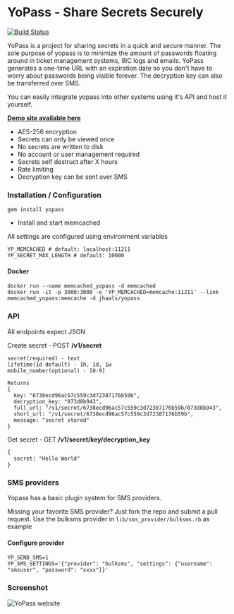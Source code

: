 # YoPass - Share Secrets Securely
[![Build Status](https://travis-ci.org/jhaals/yopass.png?branch=master)](https://travis-ci.org/jhaals/yopass)

YoPass is a project for sharing secrets in a quick and secure manner.
The sole purpose of yopass is to minimize the amount of passwords floating around in ticket management systems, IRC logs and emails. YoPass generates a one-time URL with an expiration date so you don't have to worry about passwords being visible forever. The decryption key can also be transferred over SMS.

You can easily integrate yopass into other systems using it's API and host it yourself.

__[Demo site available here](https://yopass.se)__

* AES-256 encryption
* Secrets can only be viewed once
* No secrets are written to disk
* No account or user management required
* Secrets self destruct after X hours
* Rate limiting
* Decryption key can be sent over SMS

### Installation / Configuration

    gem install yopass

* Install and start memcached

All settings are configured using environment variables

    YP_MEMCACHED # default: localhost:11211
    YP_SECRET_MAX_LENGTH # default: 10000


#### Docker

    docker run --name memcached_yopass -d memcached
    docker run -it -p 3000:3000 -e 'YP_MEMCACHED=memcache:11211' --link memcached_yopass:memcache -d jhaals/yopass

### API
All endpoints expect JSON

Create secret - POST __/v1/secret__

    secret(required) - text
    lifetime(1d default) - 1h, 1d, 1w
    mobile_number(optional) - [0-9]

    Returns
    {
      key: "6738ecd96ac57c559c3d72387176b59b",
      decryption_key: "073d8b943",
      full_url: "/v1/secret/6738ecd96ac57c559c3d72387176b59b/073d8b943",
      short_url: "/v1/secret/6738ecd96ac57c559c3d72387176b59b",
      message: "secret stored"
    }
Get secret - GET __/v1/secret/key/decryption_key__

    {
      secret: "Hello World"
    }

### SMS providers
Yopass has a basic plugin system for SMS providers.

Missing your favorite SMS provider? Just fork the repo and submit a pull request.
Use the bulksms provider in ```lib/sms_provider/bulksms.rb``` as example

#### Configure provider

    YP_SEND_SMS=1
    YP_SMS_SETTINGS='{"provider": "bulksms", "settings": {"username": "smsuser", "password": "xxxx"}}'

### Screenshot
![YoPass website](http://f.cl.ly/items/1N1C3I1q1i0E343r1v3p/Screenshot%202015-02-07%2018.51.17.png)

